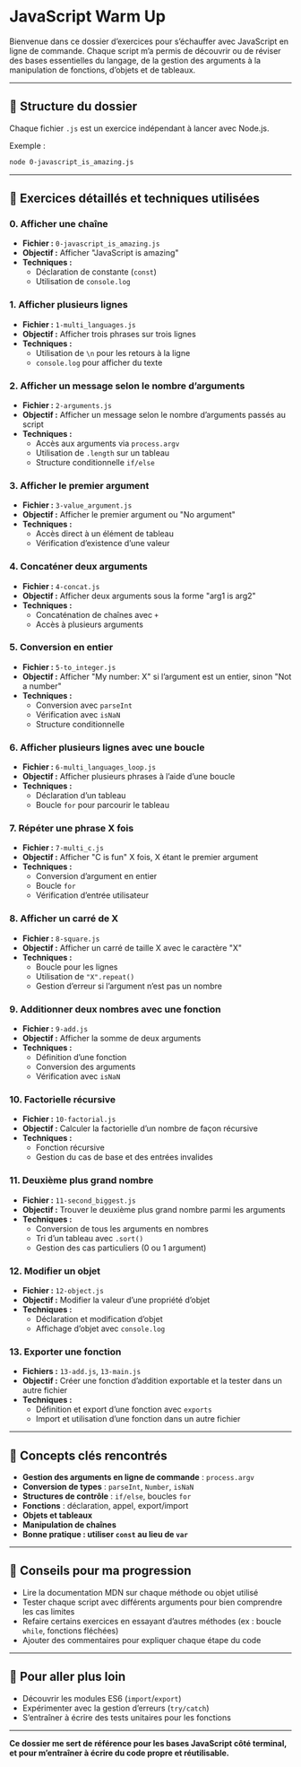 
# JavaScript Warm Up

Bienvenue dans ce dossier d’exercices pour s’échauffer avec JavaScript en ligne de commande. Chaque script m’a permis de découvrir ou de réviser des bases essentielles du langage, de la gestion des arguments à la manipulation de fonctions, d’objets et de tableaux.

---

## 📁 Structure du dossier

Chaque fichier `.js` est un exercice indépendant à lancer avec Node.js.

Exemple :
```bash
node 0-javascript_is_amazing.js
```

---

## 📝 Exercices détaillés et techniques utilisées

### 0. Afficher une chaîne
- **Fichier :** `0-javascript_is_amazing.js`
- **Objectif :** Afficher "JavaScript is amazing"
- **Techniques :**
  - Déclaration de constante (`const`)
  - Utilisation de `console.log`

### 1. Afficher plusieurs lignes
- **Fichier :** `1-multi_languages.js`
- **Objectif :** Afficher trois phrases sur trois lignes
- **Techniques :**
  - Utilisation de `\n` pour les retours à la ligne
  - `console.log` pour afficher du texte

### 2. Afficher un message selon le nombre d’arguments
- **Fichier :** `2-arguments.js`
- **Objectif :** Afficher un message selon le nombre d’arguments passés au script
- **Techniques :**
  - Accès aux arguments via `process.argv`
  - Utilisation de `.length` sur un tableau
  - Structure conditionnelle `if/else`

### 3. Afficher le premier argument
- **Fichier :** `3-value_argument.js`
- **Objectif :** Afficher le premier argument ou "No argument"
- **Techniques :**
  - Accès direct à un élément de tableau
  - Vérification d’existence d’une valeur

### 4. Concaténer deux arguments
- **Fichier :** `4-concat.js`
- **Objectif :** Afficher deux arguments sous la forme "arg1 is arg2"
- **Techniques :**
  - Concaténation de chaînes avec `+`
  - Accès à plusieurs arguments

### 5. Conversion en entier
- **Fichier :** `5-to_integer.js`
- **Objectif :** Afficher "My number: X" si l’argument est un entier, sinon "Not a number"
- **Techniques :**
  - Conversion avec `parseInt`
  - Vérification avec `isNaN`
  - Structure conditionnelle

### 6. Afficher plusieurs lignes avec une boucle
- **Fichier :** `6-multi_languages_loop.js`
- **Objectif :** Afficher plusieurs phrases à l’aide d’une boucle
- **Techniques :**
  - Déclaration d’un tableau
  - Boucle `for` pour parcourir le tableau

### 7. Répéter une phrase X fois
- **Fichier :** `7-multi_c.js`
- **Objectif :** Afficher "C is fun" X fois, X étant le premier argument
- **Techniques :**
  - Conversion d’argument en entier
  - Boucle `for`
  - Vérification d’entrée utilisateur

### 8. Afficher un carré de X
- **Fichier :** `8-square.js`
- **Objectif :** Afficher un carré de taille X avec le caractère "X"
- **Techniques :**
  - Boucle pour les lignes
  - Utilisation de `"X".repeat()`
  - Gestion d’erreur si l’argument n’est pas un nombre

### 9. Additionner deux nombres avec une fonction
- **Fichier :** `9-add.js`
- **Objectif :** Afficher la somme de deux arguments
- **Techniques :**
  - Définition d’une fonction
  - Conversion des arguments
  - Vérification avec `isNaN`

### 10. Factorielle récursive
- **Fichier :** `10-factorial.js`
- **Objectif :** Calculer la factorielle d’un nombre de façon récursive
- **Techniques :**
  - Fonction récursive
  - Gestion du cas de base et des entrées invalides

### 11. Deuxième plus grand nombre
- **Fichier :** `11-second_biggest.js`
- **Objectif :** Trouver le deuxième plus grand nombre parmi les arguments
- **Techniques :**
  - Conversion de tous les arguments en nombres
  - Tri d’un tableau avec `.sort()`
  - Gestion des cas particuliers (0 ou 1 argument)

### 12. Modifier un objet
- **Fichier :** `12-object.js`
- **Objectif :** Modifier la valeur d’une propriété d’objet
- **Techniques :**
  - Déclaration et modification d’objet
  - Affichage d’objet avec `console.log`

### 13. Exporter une fonction
- **Fichiers :** `13-add.js`, `13-main.js`
- **Objectif :** Créer une fonction d’addition exportable et la tester dans un autre fichier
- **Techniques :**
  - Définition et export d’une fonction avec `exports`
  - Import et utilisation d’une fonction dans un autre fichier

---

## 🧠 Concepts clés rencontrés

- **Gestion des arguments en ligne de commande** : `process.argv`
- **Conversion de types** : `parseInt`, `Number`, `isNaN`
- **Structures de contrôle** : `if/else`, boucles `for`
- **Fonctions** : déclaration, appel, export/import
- **Objets et tableaux**
- **Manipulation de chaînes**
- **Bonne pratique : utiliser `const` au lieu de `var`**

---

## 🚀 Conseils pour ma progression

- Lire la documentation MDN sur chaque méthode ou objet utilisé
- Tester chaque script avec différents arguments pour bien comprendre les cas limites
- Refaire certains exercices en essayant d’autres méthodes (ex : boucle `while`, fonctions fléchées)
- Ajouter des commentaires pour expliquer chaque étape du code

---

## 🔎 Pour aller plus loin

- Découvrir les modules ES6 (`import`/`export`)
- Expérimenter avec la gestion d’erreurs (`try/catch`)
- S’entraîner à écrire des tests unitaires pour les fonctions

---

**Ce dossier me sert de référence pour les bases JavaScript côté terminal, et pour m’entraîner à écrire du code propre et réutilisable.**
